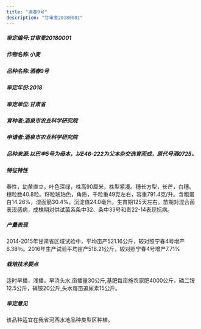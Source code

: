```yaml
---
title: "酒春9号"
description: "甘审麦20180001"
---
```

##### 审定编号:甘审麦20180001

##### 作物名称:小麦

##### 品种名称:酒春9号

##### 审定年份:2018

##### 审定单位:甘肃省

##### 育种者:酒泉市农业科学研究院

##### 申请者:酒泉市农业科学研究院

##### 品种来源:以巴丰5号为母本，以E46-222为父本杂交选育而成，原代号酒0725。

##### 特征特性
春性，幼苗直立，叶色深绿，株高90厘米，株型紧凑。穗长方型，长芒，白穗。穗粒数40.8粒。籽粒琥珀色，角质，千粒重49克左右，容重791.4克/升。含粗蛋白14.26%，湿面筋30.4%，沉淀值24.0毫升。生育期125天左右。苗期对混合菌表现感病，成株期对供试菌系条中32、条中33号和贵22-14表现抗病。

##### 产量表现
2014-2015年甘肃省区域试验中，平均亩产521.16公斤，较对照宁春4号增产6.38％。2016年生产试验平均亩产518.21公斤，较对照宁春4号增产7.71%

##### 栽培技术要点
适时早播，浅播，早浇头水,亩播量30公斤,基肥每亩施农家肥4000公斤，磷二铵12.5公斤，硝铵20公斤,头水每亩追尿素15公斤。

##### 审定意见
该品种适宜在我省河西水地品种类型区种植。
